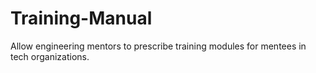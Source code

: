 # Training-Manual
Allow engineering mentors to prescribe training modules for mentees in tech organizations.
